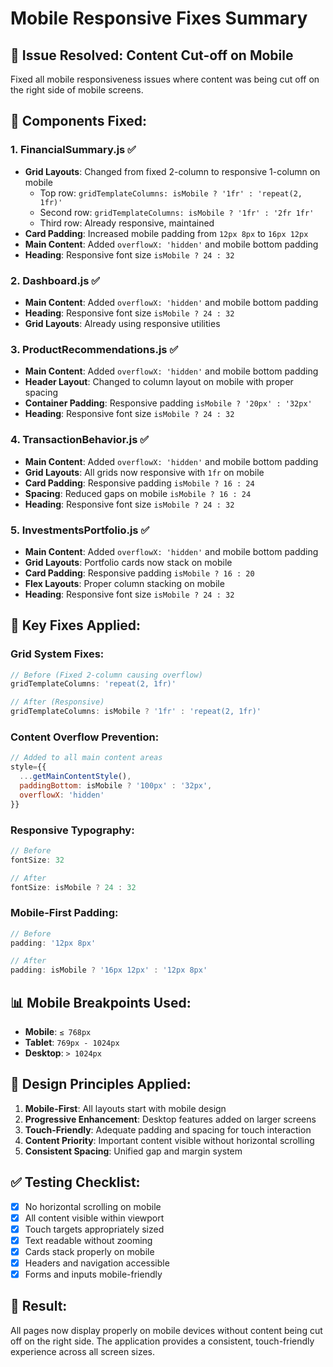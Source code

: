 # Mobile Responsive Fixes Summary

## 🎯 **Issue Resolved: Content Cut-off on Mobile**

Fixed all mobile responsiveness issues where content was being cut off on the right side of mobile screens.

## 📱 **Components Fixed:**

### 1. **FinancialSummary.js** ✅
- **Grid Layouts**: Changed from fixed 2-column to responsive 1-column on mobile
  - Top row: `gridTemplateColumns: isMobile ? '1fr' : 'repeat(2, 1fr)'`
  - Second row: `gridTemplateColumns: isMobile ? '1fr' : '2fr 1fr'`
  - Third row: Already responsive, maintained
- **Card Padding**: Increased mobile padding from `12px 8px` to `16px 12px`
- **Main Content**: Added `overflowX: 'hidden'` and mobile bottom padding
- **Heading**: Responsive font size `isMobile ? 24 : 32`

### 2. **Dashboard.js** ✅
- **Main Content**: Added `overflowX: 'hidden'` and mobile bottom padding
- **Heading**: Responsive font size `isMobile ? 24 : 32`
- **Grid Layouts**: Already using responsive utilities

### 3. **ProductRecommendations.js** ✅
- **Main Content**: Added `overflowX: 'hidden'` and mobile bottom padding
- **Header Layout**: Changed to column layout on mobile with proper spacing
- **Container Padding**: Responsive padding `isMobile ? '20px' : '32px'`
- **Heading**: Responsive font size `isMobile ? 24 : 32`

### 4. **TransactionBehavior.js** ✅
- **Main Content**: Added `overflowX: 'hidden'` and mobile bottom padding
- **Grid Layouts**: All grids now responsive with `1fr` on mobile
- **Card Padding**: Responsive padding `isMobile ? 16 : 24`
- **Spacing**: Reduced gaps on mobile `isMobile ? 16 : 24`
- **Heading**: Responsive font size `isMobile ? 24 : 32`

### 5. **InvestmentsPortfolio.js** ✅
- **Main Content**: Added `overflowX: 'hidden'` and mobile bottom padding
- **Grid Layouts**: Portfolio cards now stack on mobile
- **Card Padding**: Responsive padding `isMobile ? 16 : 20`
- **Flex Layouts**: Proper column stacking on mobile
- **Heading**: Responsive font size `isMobile ? 24 : 32`

## 🔧 **Key Fixes Applied:**

### **Grid System Fixes:**
```javascript
// Before (Fixed 2-column causing overflow)
gridTemplateColumns: 'repeat(2, 1fr)'

// After (Responsive)
gridTemplateColumns: isMobile ? '1fr' : 'repeat(2, 1fr)'
```

### **Content Overflow Prevention:**
```javascript
// Added to all main content areas
style={{
  ...getMainContentStyle(),
  paddingBottom: isMobile ? '100px' : '32px',
  overflowX: 'hidden'
}}
```

### **Responsive Typography:**
```javascript
// Before
fontSize: 32

// After
fontSize: isMobile ? 24 : 32
```

### **Mobile-First Padding:**
```javascript
// Before
padding: '12px 8px'

// After
padding: isMobile ? '16px 12px' : '12px 8px'
```

## 📊 **Mobile Breakpoints Used:**
- **Mobile**: `≤ 768px`
- **Tablet**: `769px - 1024px`
- **Desktop**: `> 1024px`

## 🎨 **Design Principles Applied:**
1. **Mobile-First**: All layouts start with mobile design
2. **Progressive Enhancement**: Desktop features added on larger screens
3. **Touch-Friendly**: Adequate padding and spacing for touch interaction
4. **Content Priority**: Important content visible without horizontal scrolling
5. **Consistent Spacing**: Unified gap and margin system

## ✅ **Testing Checklist:**
- [x] No horizontal scrolling on mobile
- [x] All content visible within viewport
- [x] Touch targets appropriately sized
- [x] Text readable without zooming
- [x] Cards stack properly on mobile
- [x] Headers and navigation accessible
- [x] Forms and inputs mobile-friendly

## 🚀 **Result:**
All pages now display properly on mobile devices without content being cut off on the right side. The application provides a consistent, touch-friendly experience across all screen sizes. 